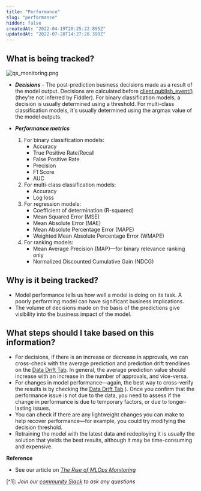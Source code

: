 ```yaml
---
title: "Performance"
slug: "performance"
hidden: false
createdAt: "2022-04-19T20:25:22.895Z"
updatedAt: "2022-07-28T14:27:28.399Z"
---
```

What is being tracked?
----------------------

![](https://files.readme.io/4a646d4-qs_monitoring.png "qs_monitoring.png")

- **_Decisions_** - The post-prediction business decisions made as a result of the model output. Decisions are calculated before [client.publish_event()](ref:clientpublish_event) (they're not inferred by Fiddler). For binary classification models, a decision is usually determined using a threshold. For multi-class classification models, it's usually determined using the argmax value of the model outputs.

- **_Performance metrics_**
  1. For binary classification models:
     - Accuracy
     - True Positive Rate/Recall
     - False Positive Rate
     - Precision
     - F1 Score
     - AUC
  2. For multi-class classification models:
     - Accuracy
     - Log loss
  3. For regression models:
     - Coefficient of determination (R-squared)
     - Mean Squared Error (MSE)
     - Mean Absolute Error (MAE)
     - Mean Absolute Percentage Error (MAPE)
     - Weighted Mean Absolute Percentage Error (WMAPE)
  4. For ranking models:
     - Mean Average Precision (MAP)—for binary relevance ranking only
     - Normalized Discounted Cumulative Gain (NDCG)

Why is it being tracked?
------------------------

- Model performance tells us how well a model is doing on its task. A poorly performing model can have significant business implications.
- The volume of decisions made on the basis of the predictions give visibility into the business impact of the model.

What steps should I take based on this information?
---------------------------------------------------

- For decisions, if there is an increase or decrease in approvals, we can cross-check with the average prediction and prediction drift trendlines on the [Data Drift Tab](doc:data-drift). In general, the average prediction value should increase with an increase in the number of approvals, and vice-versa.
- For changes in model performance—again, the best way to cross-verify the results is by checking the [Data Drift Tab](doc:data-drift) ). Once you confirm that the performance issue is not due to the data, you need to assess if the change in performance is due to temporary factors, or due to longer-lasting issues.
- You can check if there are any lightweight changes you can make to help recover performance—for example, you could try modifying the decision threshold.
- Retraining the model with the latest data and redeploying it is usually the solution that yields the best results, although it may be time-consuming and expensive.

**Reference**

- See our article on [_The Rise of MLOps Monitoring_](https://blog.fiddler.ai/2020/09/the-rise-of-mlops-monitoring/)

[^1]\: _Join our [community Slack](http://fiddler-community.slack.com/) to ask any questions_